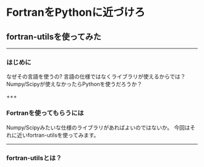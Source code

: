 # FortranをPythonに近づけろ
## fortran-utilsを使ってみた

---


### はじめに

なぜその言語を使うの? 言語の仕様ではなくライブラリが使えるからでは？
Numpy/Scipyが使えなかったらPythonを使うだろうか？


+++


### Fortranを使ってもらうには

Numpy/Scipyみたいな仕様のライブラリがあればよいのではないか。
今回はそれに近いfortran-utilsを使ってみます。


---


### fortran-utilsとは？


